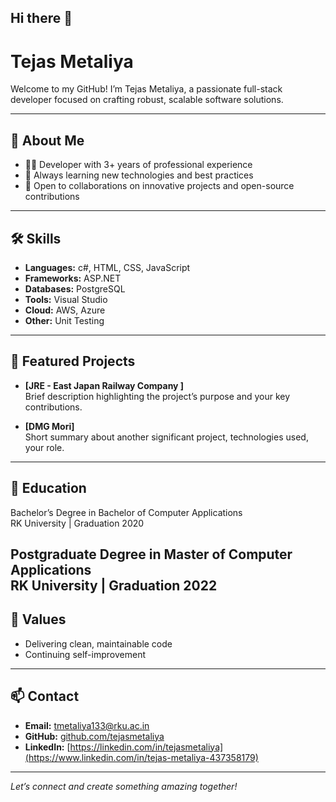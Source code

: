 ## Hi there 👋

<!--
**TejasMetaliya/tejasmetaliya** is a ✨ _special_ ✨ repository because its `README.md` (this file) appears on your GitHub profile.

Here are some ideas to get you started:

- 🔭 I’m currently working on ...
- 🌱 I’m currently learning ...
- 👯 I’m looking to collaborate on ...
- 🤔 I’m looking for help with ...
- 💬 Ask me about ...
- 📫 How to reach me: ...
- 😄 Pronouns: ...
- ⚡ Fun fact: ...
-->

# Tejas Metaliya

Welcome to my GitHub! I’m Tejas Metaliya, a passionate full-stack developer focused on crafting robust, scalable software solutions.

---

## 🚀 About Me

- 🧑‍💻 Developer with 3+ years of professional experience
- 🌱 Always learning new technologies and best practices
- 🤝 Open to collaborations on innovative projects and open-source contributions

---

## 🛠️ Skills

- **Languages:** c#, HTML, CSS, JavaScript
- **Frameworks:** ASP.NET
- **Databases:** PostgreSQL
- **Tools:** Visual Studio
- **Cloud:** AWS, Azure
- **Other:** Unit Testing

---

## 📂 Featured Projects

- **[JRE - East Japan Railway Company ]**  
  Brief description highlighting the project’s purpose and your key contributions.

- **[DMG Mori]**  
  Short summary about another significant project, technologies used, your role.

---

## 🏫 Education
Bachelor’s Degree in Bachelor of Computer Applications  
RK University | Graduation 2020

Postgraduate Degree in Master of Computer Applications  
RK University | Graduation 2022
---

## 🌟 Values

- Delivering clean, maintainable code
- Continuing self-improvement

---

## 📫 Contact

- **Email:** [tmetaliya133@rku.ac.in](mailto:tmetaliya133@rku.ac.in)
- **GitHub:** [github.com/tejasmetaliya](https://github.com/tejasmetaliya)
- **LinkedIn:** [https://linkedin.com/in/tejasmetaliya](https://www.linkedin.com/in/tejas-metaliya-437358179)

---

*Let’s connect and create something amazing together!*
